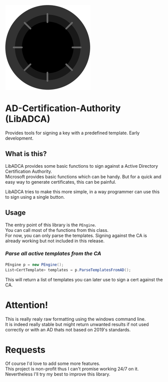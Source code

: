 ![LibADCA](https://raw.githubusercontent.com/Timoms/AD-Certification-Authority/master/ADCA.png)

# AD-Certification-Authority (LibADCA)
Provides tools for signing a key with a predefined template. Early development.

## What is this?

LibADCA provides some basic functions to sign against a Active Directory Certification Authority.  
Microsoft provides basic functions which can be handy. But for a quick and easy way to generate certificates, this can be painful.  

LibADCA tries to make this more simple, in a way programmer can use this to sign using a single button.


## Usage

The entry point of this library is the `PEngine`.  
You can call most of the functions from this class.  
For now, you can only parse the templates. Signing against the CA is already working but not included in this release.

### *Parse all active templates from the CA*
```c#
PEngine p = new PEngine();
List<CertTemplate> templates = p.ParseTemplatesFromAD();
```

This will return a list of templates you can later use to sign a cert against the CA.

# Attention!
This is really realy raw formatting using the windows command line.  
It is indeed really stable but might return unwanted results if not used correctly or with an AD thats not based on 2019's standards.

# Requests

Of course I'd love to add some more features.  
This project is non-profit thus I can't promise working 24/7 on it.  
Nevertheless I'll try my best to improve this library.
